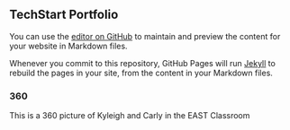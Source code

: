 ## TechStart Portfolio 

You can use the [editor on GitHub](https://github.com/EAST360/EAST3601.github.io/edit/master/README.md) to maintain and preview the content for your website in Markdown files.

Whenever you commit to this repository, GitHub Pages will run [Jekyll](https://jekyllrb.com/) to rebuild the pages in your site, from the content in your Markdown files.

### 360
This is a 360 picture of Kyleigh and Carly in the EAST Classroom 
<script src="//360.vizor.io/scripts/embed.js" data-vizorurl="https://360.vizor.io/embed/v/vwpok" ></script>


